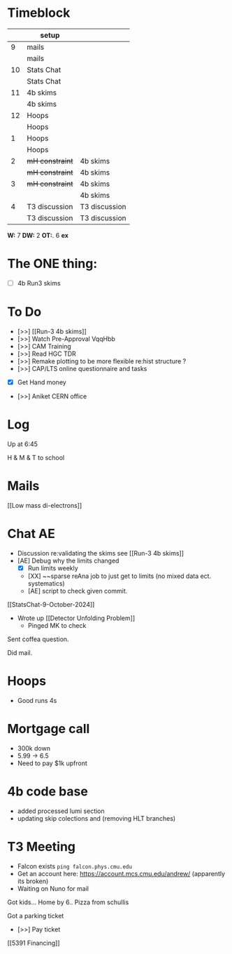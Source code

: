 # Timeblock

|     | setup             |               |
| --- | ----------------- | ------------- |
| 9   | mails             |               |
|     | mails             |               |
| 10  | Stats Chat        |               |
|     | Stats Chat        |               |
| 11  | 4b skims          |               |
|     | 4b skims          |               |
| 12  | Hoops             |               |
|     | Hoops             |               |
| 1   | Hoops             |               |
|     | Hoops             |               |
| 2   | ~~mH constraint~~ | 4b skims      |
|     | ~~mH constraint~~ | 4b skims      |
| 3   | ~~mH constraint~~ | 4b skims      |
|     |                   | 4b skims      |
| 4   | T3 discussion     | T3 discussion |
|     | T3 discussion     | T3 discussion |

**W:** 7
**DW:** 2
**OT:**. 6 
**ex** 

# The ONE thing: 
- [ ] 4b Run3 skims


# To Do
- [>>] [[Run-3 4b skims]]
- [>>] Watch Pre-Approval VqqHbb
- [>>] CAM Training
- [>>] Read HGC TDR
- [>>] Remake plotting to be more flexible re:hist structure ? 
- [>>]  CAP/LTS online questionnaire and tasks
- [x] Get Hand money
- [>>] Aniket CERN office



# Log

Up at 6:45 

H & M & T to school 

# Mails

[[Low mass di-electrons]]

# Chat AE
- Discussion re:validating the skims see [[Run-3 4b skims]]
- [AE] Debug why the limits changed
	- [x] Run limits weekly 
	- [XX] ~~sparse reAna job to just get to limits (no mixed data ect. systematics)
	- [AE] script to check given commit. 


[[StatsChat-9-October-2024]]
- Wrote up [[Detector Unfolding Problem]]
	- Pinged MK to check

Sent coffea question. 

Did mail.

# Hoops 
- Good runs 4s

# Mortgage call
- 300k down
- 5.99 -> 6.5
- Need to pay $1k upfront

# 4b code base
- added processed lumi section
- updating skip colections and (removing HLT branches)

# T3 Meeting
- Falcon exists
	```ping falcon.phys.cmu.edu```
- Get an account here: https://account.mcs.cmu.edu/andrew/ (apparently its broken)
- Waiting on Nuno for mail

Got kids... Home by 6.. Pizza from schullis

Got a parking ticket
- [>>] Pay ticket

[[5391 Financing]]



